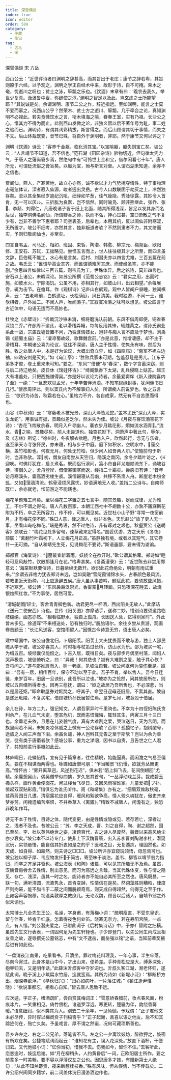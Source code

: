 ```yaml
---
title: 深雪偶谈
index: true
icon: editor
order: 509
category:
  - 子藏
  - 笔记
tag:
  - 方岳
  - 宋
---
```


深雪偶谈 宋 方岳  

西山公云：“近世评诗者曰渊明之辞甚高，而其旨出于老庄；康节之辞若卑，其旨则原于六经。以予观之，渊明之学正自经术中来，故形于诗，自不可掩。荣木之奄，忧逝川之叹也；贫士之泳，箪瓢之乐也。《饮酒》末章有曰：‘羲农去我久，举世少复真。汲汲鲁中叟，弥缝使之淳。’渊明之智足以及此，岂玄虚之士所能望耶？”其说诚是矣。余谓渊明、康节二公之作，辞近指远。至如渊明，能言之士莫不爱而慕之，况西山公乎？然荣木、贫士方之逝川、箪瓢，几于牵合之论，真知渊明不必视此。若夫食薇饮水之言，衔木填海之喻，眷眷王室，实有乃祖。长沙公之心，惜其力不得为而止。此则西山发微之论，非独义熙以后不著年号为耻，事二姓之验而已。渊明诗，有谓其词彩精拔，斯言得之。而后山顾谓其切于事情，而失之不文。后山体裁既变，音节已殊，将自外于渊明者，非耶。然于康节又何以评之？  

渊明《饮酒》诗云：“客养千金躯，临化消其宝。”以宝喻躯，躯失则宝亡矣。坡公云：“人言靖节不知道，吾不信也。”范石湖《田园杂诗》验物切近，但句律太凭力气，于唐人之藩尚窘步焉，然绝句中有“可怜世上金和宝，借尔闲看七十年”。唐人所无，可谓砭流俗之膏盲矣。以躯为宝，殆与斯言对垒。人谓石湖未知道，余亦不之信也。  

贾阆仙，燕人，产寒苦地，故立心亦然，诚不欲以才力气势掩夺情性，特于事物理态毫忽体认，深者寂入仙源，峻者迥出灵岳。古今人口数联固于劫灰之上，冷然独存矣。至以其全集经岁逾纪沉咀，细绎如芊葱，佳气瘦隐，秀脉徐露，其妙令人首肯，无一可以厌ル。三折肱为良医，岂不信然。同时喻凫、顾非熊继此，张乔、张、李频、刘得仁，凡唐晚诸子皆于纸上北面，随其所得浅深，皆足以发其身而名后世，独李洞佛名阆仙，所谓瓣香之师，执而不弘，捧心过甚，空□萧散之气不复少有，岂非不善学下惠者耶？司空表圣，后辈也，本用其机，反以阆仙非附寒涩，无所置才。坡公不细考，亦然其言，独非叛道者欤？不然则隶者不力，其文挤而实，予则归敬阆仙也，亦至矣。  

四言自韦孟、司马迁、相如、班固、束皙、陶潜、韩愈、柳宗元、梅尧臣、欧阳修、王安石、苏轼，工拙略见。尝怪五言而上，世人往往极其才之所至，而四言虽文辞，巨伯辄不能工，水心有是言矣。后村、刘潜夫亦以四言尤难，三百五篇在前之故。韦氏云：“谁谓华高企其齐，而谁谓德难厉其庶。而使经圣笔，亦不能删。”余思四言如律以三百五篇，则韦氏为工，世殊体异。后之铭诗，莫非四言也。安石以上诸公，未暇深论。如苏公所撰《范蜀公志铭》云：“君实之用，出而时施，如彼水火，宁除渴饥。公虽不用，亦相其行，如彼山川，出云相望。”余每展卷，辄为击节。在儋耳，作《观棋诗》记庐山白鹤观，观中人皆阉户昼睡，独闻棋声，云：“五老峰前，白鹤遗址，长松荫庭，风日清美。我时独游，不闻一士，谁欤棋者，户外屦二。不闻人声，唯闻落子。”其寂寞冷落之味可以想见。坡公四言于古近体中，句语无适而不高妙也。  

杜牧之《赤壁诗》：“折戟沉沙铁未消，细将磨洗认前朝。东风不借周郎便，铜雀春深锁二乔。”许彦周不谕此，老以滑稽弄翰，每每反用其锋，辄雌黄之，谓孙氏霸业系此一战，宗庙丘墟皆置不问，乃独含情妓女，岂非与痴人言不应及于梦也。刘禹锡《题蜀主庙》云：“凄凉蜀故妓，歌舞魏宫前。”亦是此意，惟增凄感，却不主于滑稽耳。本朝诸公喜为论议，往往不深谕，唐人主于性情，使隽永有味，然后为胜。牧之处唐人中，本是好为论议，大概出奇立异，如《四皓庙》：“南军不袒左边袖，四皓安刘是灭刘。”如《乌江亭》：“胜败兵家未可期，包羞忍耻是男儿。江东子弟多才俊，卷土重来未可知。”要之，“东风”“借便”与“春深”，数个字含蓄深窈，则与后二诗辽绝矣。皮日休《馆娃怀古》：“绮阁飘香下太湖，乱兵侵晓上姑苏。越王大有堪羞处，只把西施赚得吴。”亦是好以议论为诗者。余最爱窦庠《新入谏院喜内子至》一绝：“一旦悲欢见孟光，十年辛苦伴沧浪。不知笔砚绿封事，犹问佣书日几行。”使彦周评此，则以窦氏内为不解事妇人矣。所谓痴人前说梦也。牧之五言云：“欲识为诗苦，秋霜若在心。”虽格力不齐，各自成家，然无有不自苦思而得也。  

山谷《中秋诗》云：“寒藤老木被光景，深山大泽皆龙蛇。”盖本尤氏“深山大泽，实生龙蛇”。用事诚有据，景趣似差乏尔，然未失为佳。坡公《月夜与客饮酒杏花下诗》：“杏花飞帘散余春，明月入户寻幽人。褰衣步月踏花影，炯如流水涵青。”流水、青之喻，景趣尽矣，前人未尝道也。独杏花影下、洞萧声中著此句，辱尔。及《志林》所记：“徐州时，冬夜解衣欲睡。月色入户，欣然起行，念无与乐者，遂至承天寺寻张怀民，亦未寝，相与步于中庭。庭下如积水，空明水中，藻交横，盖竹柏影也。何夜无月，何处无竹柏，但少闲人如吾两人尔。”使施前句于斯时，岂非称欤。淳初，僧友自南尝从天竺归，隐溪之南冈。余冬夕踏叶访之，小迎吠。时佛灯犹在，启关煮茗。既而侣行溪间，篙小舟自拜龙岩顺流东下，诵坡谷诗，徘徊久之，舍舟登岸，借僧裘御寒而返，缕指二十霜矣。尝感旧有诗：“昔年访月寒溪头，霜高酒劣棱生裘。溪僧辍寝从吾幽，共移不系渔人舟。断崖老木纷金虬，又如藻涵清流。鹤骨浸烦风露忧，妙语满地无人收。”盖指二公诗与。自南师既亡，余亦就老，怅前游之不能践也。  

梅花单题难工尚矣。至以梅花二字置之五七言中，随其景趣，足而成律，尤为难工，不尔不谓之得句。唐人凡数百家，本朝江西社中不翅数十公，亦孰不寤寐斯花附为不朽，卒之无所容力，传不传，可以概见矣。近世杜小山子野“寻常一夜窗前月，才有梅花便不同。”殊□人意，律之唐人，似非本色。天乐赵公“放了吏人无一事，坐看山鸟吃梅花。”端是秀语，然不过绝诗，非有琢对之艰也。秋壑贾公《送朝客》颈联云：“梅花见处多留句，谏草藏来定得名。”圆妥优游，方之天乐《冬夜》颔联：“禽翻竹叶霜初下，人立梅花月正高。”虽静独有境，或者以其短气，其它卷什一无可摘。“自从和靖先生死，见说梅花不要诗。”斯语虽鄙，要未得为谑谕。  

郑都官《海棠诗》：“丽最宜新着雨，妖娆全在欲开时。”欧公谓其格卑。郑诗如“睡轻可忍风敲竹，饮散那逢月在花。”格卑甚矣。《复斋漫录》云：“近世陈去非尝用郑意云：‘海棠默默要催诗，日暮紫绵无数开。欲识此花奇绝处，明朝有雨试重来。’”余谓去非格力犹去郑诗未远，岂如吴融“雪绽霞铺锦水头，占春颜色最风流。若教更近天街种，马上应逢醉五侯。”唐人虽从事苦吟，题赋此花，要须放些风措，不近寒乞。坡公诗：“东风袅袅泛崇光，香雾空月转廊。只恐夜深花睡去，故烧银烛照红妆。”不为事使，居然可爱。  

“渭城朝雨轻尘，客舍青青柳色新。劝君更尽一杯酒，西出阳关无故人。”此摩诘《送元二使安西》诗也。世传《阳关图》亦摩诘手，遂称二妙。惜别诗要须道路临岐缱绻，画态亦然。“相看临野水，独自上孤舟。长因送人处，忆得别家时”。外此曾未多见。徐道晖“不来相送处，恐有独归时。”脱胎语尔。余往岁尝从贵游，观画卷首题云：“长江风送客，空馆雨留人。”因慨古今诗意无穷，语出唐人必矣。  

建中靖国中，坡公自儋北归，卜居阳羡。阳羡士大夫犹畏而不敢与游，独士人邵民瞻从学于坡，坡公亦喜其人，时时相与杖策过长桥，访山水为乐。邵为坡买一宅，为缗五百。坡倾囊仅能偿之。卜吉入居，既得日矣。夜与邵步月偶至村落，闻妇人哭声极哀，坡徙倚听之，曰：“异哉！何其悲也？岂有大难割之爱，触于其心欤？吾将问之。”遂与邵推扉而入，则一老妪，见坡泣自若。坡公问妪何为哀伤至是。妪曰：“吾有一居，相传百年，保守不动以至于此。吾子不肖，举以售人。吾今日迁徙，来岁百年，旧居一旦诀别，此吾所以泣也。”坡亦为之怆然，问其故居所在，则坡以五百缗所得者也。因再三慰抚，谓曰：“妪之故居乃吾所售也，不必深悲，当以是居还妪。”即命取屋券对妪焚之，呼其子，命翌日迎母还旧居，不索其直。坡自是遂还毗陵，不复买宅，借顾塘桥孙氏居暂住焉。是岁七月，坡竟殁于借居。  

余儿在孙，年方二九，强记知文，人谓吾家异时千里驹也。不幸为十四侄妇陈氏贪利余产，在儿血气未定，堕其危机，既而恚恨愧悔，辄轻其生，丙寅三月十三日也。余垂老夫依，且思在儿姿貌气度，真有大难割之爱，哭泣送日，天为苦阴，而族里闻若不闻，未知炎凉休戚之上微有一公论存欤？否耶？孤猿忆子，抱树酸号，途旅之人闻三声而下泪。余虽负谴，神人岂料其无告之至于斯欤？岂以为余为善哭，徒有类于唐衢者欤？感坡公事，重为之涕咽，因书以自责，且告世之仁人君子，共知前辈行事概如此云。  

林庐暇日，花蝶怡情，宜有见于篇章者，往往精睨，始能逼真。而闲澹之气易至偏失，要在不相谋而两得也。咏蝶如唐僧可朋：“乍当暖景飞仍慢，欲就芳丛舞更高。”僧怀古：“雾开离草迥，风逆到花迟”，俱未若“陌上斜飞去，花间倒翅回”尤精。余曩憩吴山，偶吴僧举似四韵，岁久忘其首句，“一丛浮动戏兰芽。裁成碧玉搔头样，画作黄金便面花。闲过楼台飞尽日，又因风雨宿谁家。儿童爱把プ扑，惊起双双贴彩霞。”惜俱忘为谁氏听作。阅《和靖集》亦有之，“细眉双耸敌秋毫，荏苒芳园日几遭。清宿露花应自得，暖风和絮欲争高。情人殁久魂犹在，傲吏齐来梦亦劳。闲掩遗编苦堪恨，不并香草入《离骚》。”精致不减唐人，闲澹有之，独恐非晚年作耳。  

诗无不本于性情，目诗之体，随代变更，由是性情或隐或见、若存若亡，深者过之，浅者不及也。昔坡公云：“苏、李之天成，曹、刘之自得，陶、谢之超然，固已至矣。李、杜以英伟绝世之姿，凌跨百代，古之诗人尽废然，魏晋以来高风绝尘亦少衰矣。”坡公本不以诗专门，使非上下汉魏晋唐，出入苏李曹刘陶谢李杜，潜窥沉玩，实领悬悟，能自信其折衷如是之的乎？医和之目，无复遁疚，理固然也。如天成、如自得、如超然，则夫诗之□□□。坡公所评亦宜窥玩领悟，毋忽焉可也。坡公独以柳子厚、韦应物发纤于简古，寄至味于淡泊，盖韦、柳皆以靖节翁为指归，而卒之齐足并驱也。坡公海表《和陶》诸篇，可以见其所趣无不及焉。虽然，汉魏晋曷尝舍去性情，别出意见，而习为高远之言哉。当其代殊体变，性与情之隐见、存亡、浅深，虽其一时之名，能诗者亦不能自必其所至之然也。唐风既昌，一联一句，满听清圆，流液隽永，首肯变踔，性情信在是矣。然词藻胜则糟粕，律度严则拘窘，能不脂韦于二蔽之间而脱颖奇焉，则天成自得超然，何得无之至于作。止雍容声容惋穆，视温柔敦厚之教庶几。无论汉魏，顾晋以后诸人，自靖节翁之外似未谕也。  

太常博士凡全先生王公，名澡，字身甫，有落梅小词：“疏明瘦直，不受东皇识，留与伴春，终肯千红底。怎着得夜色何处笛。晓寒无奈力，若在寿阳宫院，一点点，有人惜。”刘公潜夫爱之，已附此词于《后村集诗话》中，予亦亻替附之拙稿。虽然先生文行表表，一词固何足为先生轩轾也。子少即登门，以先公同生丙戍且相友善之故，遂辱撰先公墓铭志，中有“文不逮岳，而岳强以铭”之语，当知前辈奖掖后进有如此也。  

“一盘消夜江南果，吃果看书，只清坐。罪过梅花料理我，一年心事，半生牢落，尽向今宵过。此身本是山中今，才出山来，便希差。手种青松应是大，缚茅深处，抱琴归去，又是明年话。”此薛沫沂叔客中守岁词也。沂叔久客江湖，濒老怀归，遂赋此词，晚于溪上小筑扁水竹居，迄就窆焉。其所为诗如《新堤小泛》：“柳断桥方出，烟深寺欲浮。”《早秋归兴》：“归心如病叶，一片落江城。”《镇江逢尹惟晓》：“欲说事都忘，相看心自知。”皆去唐人思致不远。  

应次遽，字正子，嗜酒疏旷，尝自赏其梅词正：“雪意娇春腊前，妆点春风面，粉痕冰片，一笑重相见。倚竹偎松，谁道罗浮远。寒更转，楚骚为伴，韵绕香篝暖。”语意细润，似不类其为人。别去二十余年，一见倾倒。予戏谓：“正子君他文未必尽传，异时容以梅阕贲子刊稿否乎？”正子起谢，且喜以语之他友。后不知其踪迹何在，殆亡久矣。予虽戏言，厚不谓之然诺，况何可藏项斯善也。  

吾乡许左之、右之二公兄弟，落笔皆不凡。左之公一夕寓饮妓坊，醉欲狎之，妓密有所欢在矣。公捷笔赋词而起云：“谁知花有主，误入花深处。”放直下酒杯，干便归去。又代他妓小词：“忆你当初，惜我不去。伤我如今，留你不住。”去客听此，恋恋逾时，妓迄后谢。如“月在柳稍头，人约黄昏后”一词，正欧阳居士所作。要之前辈多一时美翰，要不容以浮薄议左之公也。因思唐多才妓，有赠新第士人绝句：“从此不知兰麝贵，夜来新惹桂枝香。”殊有风味，怛从假倩，当不传载矣。二许公绍兴间同岁籍学，前二词盖休浣日漫游酒边作也。  
